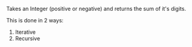 Takes an Integer (positive or negative) and returns the sum of it's digits.

This is done in 2 ways:
  1. Iterative
  2. Recursive
